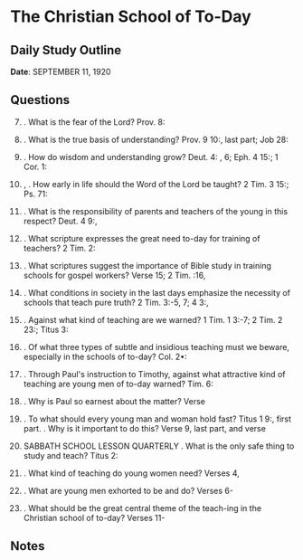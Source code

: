 # The Christian School of To-Day

## Daily Study Outline

**Date**: SEPTEMBER 11, 1920

## Questions

7. . What is the fear of the Lord? Prov. 8:  

13. . What is the true basis of understanding? Prov. 9 10:, last part; Job 28:  

28. . How do wisdom and understanding grow? Deut. 4: , 6; Eph. 4 15:; 1 Cor. 1:  

30. , . How early in life should the Word of the Lord be taught? 2 Tim. 3 15:; Ps. 71:  

17. . What is the responsibility of parents and teachers of the young in this respect? Deut. 4 9:,  

10. . What scripture expresses the great need to-day for training of teachers? 2 Tim. 2:  

2. . What scriptures suggest the importance of Bible study in training schools for gospel workers? Verse 15; 2 Tim. :16,  

17. . What conditions in society in the last days emphasize the necessity of schools that teach pure truth? 2 Tim. 3:-5, 7; 4 3:,  

4. . Against what kind of teaching are we warned? 1 Tim. 1 3:-7; 2 Tim. 2 23:; Titus 3:  

9. . Of what three types of subtle and insidious teaching must we beware, especially in the schools of to-day? Col. 2•:  

8. . Through Paul's instruction to Timothy, against what attractive kind of teaching are young men of to-day warned? Tim. 6:  

20. . Why is Paul so earnest about the matter? Verse  

21. . To what should every young man and woman hold fast? Titus 1 9:, first part. . Why is it important to do this? Verse 9, last part, and verse  

10. SABBATH SCHOOL LESSON QUARTERLY . What is the only safe thing to study and teach? Titus 2:  

1. . What kind of teaching do young women need? Verses 4,  

5. . What are young men exhorted to be and do? Verses 6-  

8. . What should be the great central theme of the teach-ing in the Christian school of to-day? Verses 11-  

## Notes

